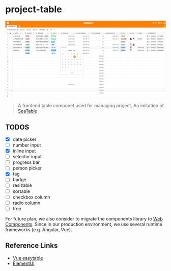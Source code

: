 # project-table

![seatable](./image/seatable.png)

> A frontend table componet used for managing project. An imitation of [SeaTable](https://seatable.cn/)

## TODOS

- [x] date picker
- [ ] number input
- [x] inline input
- [ ] selector input
- [ ] progress bar
- [ ] person picker
- [x] tag
- [ ] badge
- [ ] resizable
- [ ] sortable
- [ ] checkbox column
- [ ] radio column
- [ ] tree

For future plan, we also consider to migrate the components library to [Web Components](https://developer.mozilla.org/zh-CN/docs/Web/API/Web_components). Since in our production environment, we use several runtime frameworks (e.g. Angular, Vue). 


## Reference Links

- [Vue easytable](https://happy-coding-clans.github.io/vue-easytable/#/en/demo)
- [ElementUI](https://github.com/ElemeFE/element)
